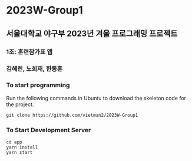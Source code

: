 # 2023W-Group1

## 서울대학교 야구부 2023년 겨울 프로그래밍 프로젝트
### 1조: 훈련참가표 앱
### 김혜린, 노희재, 한동훈

### To start programming
Run the following commands in Ubuntu to download the skeleton code for the project.
```shell
git clone https://github.com/vietman2/2023W-Group1
```

### To Start Development Server
```shell
cd app
yarn install
yarn start
```
